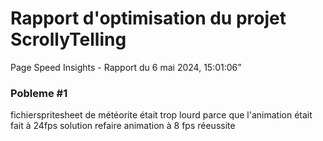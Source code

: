 # Rapport d'optimisation du projet ScrollyTelling

Page Speed Insights - Rapport du 6 mai 2024, 15:01:06” 

### Pobleme #1
fichierspritesheet de météorite était trop lourd parce que l'animation était fait à 24fps
solution refaire animation à 8 fps 
réeussite
